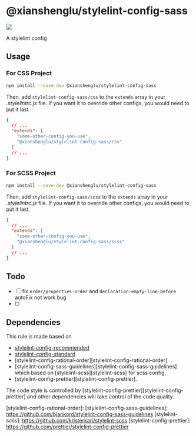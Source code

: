 # @xianshenglu/stylelint-config-sass

![](https://img.shields.io/npm/v/@xianshenglu/stylelint-config-sass.svg)

A stylelint config

## Usage

### For CSS Project

```bash
npm install --save-dev @xianshenglu/stylelint-config-sass
```

Then, add `stylelint-config-sass/css` to the `extends` array in your _.stylelintrc.js_ file. If you want it to override other configs, you would need to put it last.

```json
{
  // ...
  "extends": [
    "some-other-config-you-use",
    "@xianshenglu/stylelint-config-sass/css"
  ]
  // ...
}
```

### For SCSS Project

```bash
npm install --save-dev @xianshenglu/stylelint-config-sass
```

Then, add `stylelint-config-sass/scss` to the `extends` array in your _.stylelintrc.js_ file. If you want it to override other configs, you would need to put it last.

```json
{
  // ...
  "extends": [
    "some-other-config-you-use",
    "@xianshenglu/stylelint-config-sass/scss"
  ]
  // ...
}
```

## Todo

- [ ] fix `order/properties-order` and `declaration-empty-line-before` autoFix not work bug
- [ ]

## Dependencies

This rule is made based on

- [stylelint-config-recommended][stylelint-config-recommended]
- [stylelint-config-standard][stylelint-config-standard]
- [stylelint-config-rational-order][stylelint-config-rational-order]
- [stylelint-config-sass-guidelines][stylelint-config-sass-guidelines] which based on [stylelint-scss][stylelint-scss] for scss config.
- [stylelint-config-prettier][stylelint-config-prettier].

The code style is controlled by [stylelint-config-prettier][stylelint-config-prettier] and other dependencies will take control of the code quality.

[stylelint-config-recommended]: https://github.com/stylelint/stylelint-config-recommended
[stylelint-config-standard]: https://github.com/stylelint/stylelint-config-standard/

[stylelint-config-rational-order]:
[stylelint-config-sass-guidelines]: https://github.com/bjankord/stylelint-config-sass-guidelines
[stylelint-scss]: https://github.com/kristerkari/stylelint-scss
[stylelint-config-prettier]: https://github.com/prettier/stylelint-config-prettier
